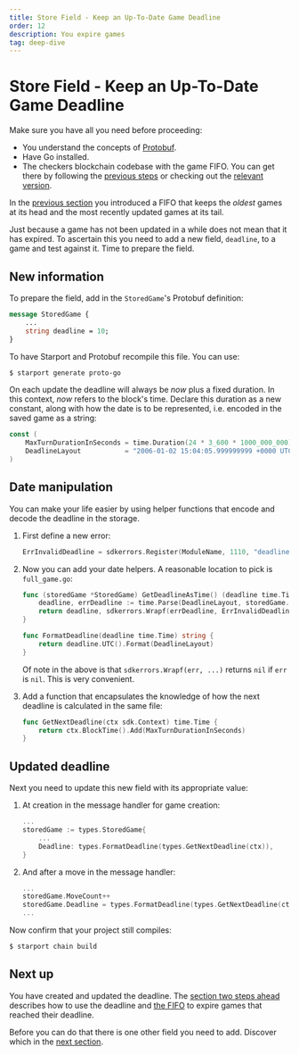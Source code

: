 ```yaml
---
title: Store Field - Keep an Up-To-Date Game Deadline
order: 12
description: You expire games
tag: deep-dive
---
```


# Store Field - Keep an Up-To-Date Game Deadline

<HighlightBox type="synopsis">

Make sure you have all you need before proceeding:

* You understand the concepts of [Protobuf](../2-main-concepts/protobuf.md).
* Have Go installed.
* The checkers blockchain codebase with the game FIFO. You can get there by following the [previous steps](./game-fifo.md) or checking out the [relevant version](https://github.com/cosmos/b9-checkers-academy-draft/tree/game-fifo).

</HighlightBox>

In the [previous section](./game-fifo.md) you introduced a FIFO that keeps the _oldest_ games at its head and the most recently updated games at its tail.

Just because a game has not been updated in a while does not mean that it has expired. To ascertain this you need to add a new field, `deadline`, to a game and test against it. Time to prepare the field.

## New information

To prepare the field, add in the `StoredGame`'s Protobuf definition:

```protobuf [https://github.com/cosmos/b9-checkers-academy-draft/blob/0d0e36a8ac86cddc457610856ddaab1b356cee84/proto/checkers/stored_game.proto#L18]
message StoredGame {
    ...
    string deadline = 10;
}
```

To have Starport and Protobuf recompile this file. You can use:

```sh
$ starport generate proto-go
```

On each update the deadline will always be _now_ plus a fixed duration. In this context, _now_ refers to the block's time. Declare this duration as a new constant, along with how the date is to be represented, i.e. encoded in the saved game as a string:

```go [https://github.com/cosmos/b9-checkers-academy-draft/blob/0d0e36a8ac86cddc457610856ddaab1b356cee84/x/checkers/types/keys.go#L38-L39]
const (
    MaxTurnDurationInSeconds = time.Duration(24 * 3_600 * 1000_000_000) // 1 day
    DeadlineLayout           = "2006-01-02 15:04:05.999999999 +0000 UTC"
)
```

## Date manipulation

You can make your life easier by using helper functions that encode and decode the deadline in the storage.

1. First define a new error:

    ```go [https://github.com/cosmos/b9-checkers-academy-draft/blob/0d0e36a8ac86cddc457610856ddaab1b356cee84/x/checkers/types/errors.go#L21]
    ErrInvalidDeadline = sdkerrors.Register(ModuleName, 1110, "deadline cannot be parsed: %s")
    ```

2. Now you can add your date helpers. A reasonable location to pick is `full_game.go`:

    ```go [https://github.com/cosmos/b9-checkers-academy-draft/blob/0d0e36a8ac86cddc457610856ddaab1b356cee84/x/checkers/types/full_game.go#L37-L48]
    func (storedGame *StoredGame) GetDeadlineAsTime() (deadline time.Time, err error) {
        deadline, errDeadline := time.Parse(DeadlineLayout, storedGame.Deadline)
        return deadline, sdkerrors.Wrapf(errDeadline, ErrInvalidDeadline.Error(), storedGame.Deadline)
    }

    func FormatDeadline(deadline time.Time) string {
        return deadline.UTC().Format(DeadlineLayout)
    }
    ```

    Of note in the above is that `sdkerrors.Wrapf(err, ...)` returns `nil` if `err` is `nil`. This is very convenient.

3. Add a function that encapsulates the knowledge of how the next deadline is calculated in the same file:

    ```go [https://github.com/cosmos/b9-checkers-academy-draft/blob/0d0e36a8ac86cddc457610856ddaab1b356cee84/x/checkers/types/full_game.go#L42-L44]
    func GetNextDeadline(ctx sdk.Context) time.Time {
        return ctx.BlockTime().Add(MaxTurnDurationInSeconds)
    }
    ```

## Updated deadline

Next you need to update this new field with its appropriate value:

1. At creation in the message handler for game creation:

    ```go [https://github.com/cosmos/b9-checkers-academy-draft/blob/0d0e36a8ac86cddc457610856ddaab1b356cee84/x/checkers/keeper/msg_server_create_game.go#L26]
    ...
    storedGame := types.StoredGame{
        ...
        Deadline: types.FormatDeadline(types.GetNextDeadline(ctx)),
    }
    ```

2. And after a move in the message handler:

    ```go [https://github.com/cosmos/b9-checkers-academy-draft/blob/0d0e36a8ac86cddc457610856ddaab1b356cee84/x/checkers/keeper/msg_server_play_move.go#L56]
    ...
    storedGame.MoveCount++
    storedGame.Deadline = types.FormatDeadline(types.GetNextDeadline(ctx))
    ...
    ```

Now confirm that your project still compiles:

```sh
$ starport chain build
```

## Next up

You have created and updated the deadline. The [section two steps ahead](./game-forfeit.md) describes how to use the deadline and [the FIFO](./game-fifo.md) to expire games that reached their deadline.

Before you can do that there is one other field you need to add. Discover which in the [next section](./game-winner.md).
